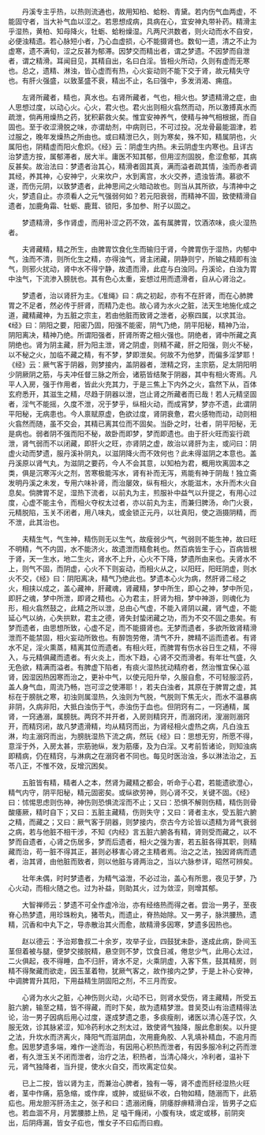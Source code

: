 <!-- { "loadSidebar": true } -->
　　丹溪专主乎热，以热则流通也，故用知柏、蛤粉、青黛。若内伤气血两虚，不能固守者，当大补气血以涩之。若思想成病，具病在心，宜安神丸带补药。精滑主乎湿热，黄柏、知母降火，牡蛎、蛤粉燥湿。凡两尺洪数者，则火动而水不自安，必便浊精遗。若心脉短小者，乃心血虚损，心不能摄肾也。数旬一遗，清之不止为虚寒，遗不满旬，涩之反甚为郁滞。因梦交而精出者，谓之梦遗。不因梦而自泄者，谓之精滑。耳闻目见，其精自出，名曰白淫。皆相火所动，久则有虚而无寒也。总之，遗精、淋浊，皆心虚而有热，心火妄动则不能下交于肾，故元精失守也。有肝火强盛，以致茎盛不衰，精出不止，名曰强中，多发消渴、痈疽。

　　左肾所藏者，精也，真水也。右肾所藏者，气也，相火也。梦遗精滑之症，由人思想过度，以动心火。心火，君火也。君火出则相火翕然而动，所以激搏真水而疏泄，倘再用燥热之药，犹积薪救火矣。惟宜安神养气，使精与神气相根据，而自固也。至于收涩滑脱之味，亦谓劫剂，中病则已，不可过投。况龙骨最能涸津，若过服之，晚年发燥热之所由也。或曰精泄已久，则为寒矣，殊不知，精属阴也，火属阳也，阴精虚而阳火愈炽。《经》云：阴虚生内热。未云阴虚生内寒也。且详古治梦遗方按，属郁滞者，居大半。庸医不知其郁，但用涩剂固脱，愈涩愈郁，其病反甚矣。故治法曰：梦遗者治其心，精滑者固其真，满而溢者疏其情，浊而赤者调其经，养其神，心安神宁，火来坎户，水到离宫，水火交养，遗浊皆清。慕欲不遂，而伤元阴，以致梦遗者，此神思间之火暗动故也。则当从其所欲，与清神中之火，梦遗自止。亦须看人之元气强弱何如？若元阳衰弱，而精神不固，致使精滑自遗者，加鹿角霜、牡蛎、鹿茸、锁阳，多加参、附子以固之。

　　梦遗精滑，多作肾虚，而用补涩之药不效，盖有属脾胃，饮酒浓味，痰火湿热者。

　　夫肾藏精，精之所生，由脾胃饮食化生而输归于肾，今脾胃伤于湿热，内郁中气，浊而不清，则所化生之精，亦得浊气，肾主闭藏，阴静则宁，所输之精即有浊气，则邪火扰动，肾中水不得宁静，故遗而滑，此症与白浊同。丹溪论，白浊为胃中浊气，下流渗入膀胱也。其有色心太重，妄想过用而遗滑者，自从心肾治之。

　　梦遗者，治以肾肝为主。《准绳》曰：病之初起，亦有不在肝肾，而在心肺脾胃之不足者，然必传于肝肾，而精乃走也。故心肾为水火之脏，法天生地施化成之道，藏精藏神，为五脏之宗主，若由他脏而致肾之泄者，必察四属，以求其治。《经》曰：阴阳之要，阳密乃固，阳强不能密，阴气乃绝，阴平阳秘，精神乃治，阴阳离决，精神乃绝。所谓阳强者，肝肾所寄之相火强也。阴绝者，肾中所藏之真阴绝也。肾为阴主藏，肝为阳主泄，肾之阴虚，则精不藏，肝之阳强，则火不秘，以不秘之火，加临不藏之精，有不梦，梦即泄矣。何故不为他梦，而偏多淫梦耶！《经》云：厥气客于阴器，则梦接内，盖阴器者，泄精之窍，主宗筋，足太阴阳明少阴厥阴之筋，与夫冲任督三脉之所会，诸筋皆结聚于阴器，其中有相火寄焉。凡平人入房，强于作用者，皆此火充其力，于是三焦上下内外之火，翕然下从，百体玄府悉开，其滋生之精，尽趋于阴器以泄，岂止肾之所藏者而已哉！若人元精坚固者，淫气不能摇，久度不泄，况于梦乎，纵相火动，而成宵梦，梦亦不遗，此谓阴平阳秘，无病患也。今人禀赋原虚，色欲过度，肾阴衰惫，君火感物而动，动则相火翕然而随，虽不交会，其精已离其位而不固矣。当卧之时，壮者，阴平阳秘，无是病也。弱者阴不强而阳不秘，故卧而即梦，梦而即遗也。由于肝火旺而妄行疏泄，肾气弱而不以闭藏，即肝火之旺，亦肾阴之虚，故治以肾肝为主，或问曰：阴虚火动而梦遗，服丹溪补阴丸，以滋阴降火而不效何也？此未得滋阴之本意也。盖丹溪原以肾气丸，为滋阴之要药，今人不会其意，以知柏为君，概用坎离固本之类，俱是沉寒泻火之剂，苦寒极能泻水，肾有补而无泻，焉能有神于阴哉！独立斋发明丹溪之未发，专用六味补肾，而治屡效，纵有相火，水能滋木，水升而木火自息矣。倘脾胃不足，湿热下流者，以前丸为主，煎服补中益气以升提之，有用心过度，心虚不能主令，而相火夺权太过者，亦以前丸为主，而兼归脾汤，命门火衰，元精脱陷，玉关不闭者，用八味丸，或金锁正元丹，以壮真阳，使之涵摄阴精，而不泄，此其治也。

　　夫精生气，气生神，精伤则无以生气，故瘦弱少气，气弱则不能生神，故曰旺不明精，气不内固，水不能济火，故遗泄而精愈耗也。然百病皆生于心，百病皆根于肾，天一生水，地二生火，肾水不上升，心火不下降，梦遗所由来也。夫肾水不上，则气不固，而阴虚，心火不下则妄动，而相火从之，以阳旺，阳旺阴虚，则水火不交，《经》曰：阴阳离决，精气乃绝此也。梦遗本心火为病，然肝肾二经之火，相挟以成之，盖心藏神，肝藏魂，肾藏精，梦中所生，即心之神，梦中所见，即肝之魂，梦中所泄，即肾之精也。心为君主，肝肾为相，梦中神游，则魂化为形，相火翕然鼓之，此精之所以泄，总由心气虚，不能入肾阴以藏，肾气虚，不能延心气以纳，心失拱默，君主之德，肾失封蛰闭藏之功，而为不交不固之患矣。有梦而遗者，由思想所致，心虚不足，而不能摄肾也。无梦而遗者，多欲所致肾精滑泄而不能禁固，相火妄动所致也。有醉饱劳倦，清气不升，脾精不运而遗者。有肾水不足，淫火熏蒸，精离其位而遗者。有相火旺，而脾胃有伤水谷日生之精，不得入，与元精俱藏而遗者。有火炎上，而水下趋，心肾不交而滑者。有年壮气盛，久无色欲，精满而溢者。有脾虚下陷者，有痰火湿热扰动精府者，然治惟宜保心滋肾，因湿因热因寒而治之，更补中气，以使元阳升举，久服自愈，不可轻服涩药，盖人身气血，周流乃畅，岂可涩之使滞耶！，若夫白浊者，其原在于脾胃之虚，其标在于膀胱之寒，初浊则属湿热，久浊则为气脱，气脱则下焦无火，而水不温暴病非阴，久病非阳，大抵白浊伤于气，赤浊伤于血也。但阴窍有二，一窍通精，属肾，一窍通溺，属膀胱。两窍不并开者，入房则精窍开，而溺窍闭，溲溺则溺窍开，而精窍闭，故凡梦遗滑精，均从精窍而出，为肾经相火虚热之病，凡白浊五淋，均主溺窍而出，为膀胱湿热下流之病，然玩《经》曰：思想无穷，所愿不得，意淫于外，入房太甚，宗筋驰纵，发为筋痿，及为白淫。又考前哲诸论，则知浊病即精病，仍在精窍，与淋病之在溺窍者不同也。每见时医治浊，多以淋法治之，五苓八正，不惟不效，反增沉困矣。

　　五脏皆有精，精者人之本，然肾为藏精之都会，听命于心君，若能遗欲澄心，精气内守，阴平阳秘，精元固密矣。或纵欲劳神，则心肾不交，关键不固。《经》曰：怵惕思虑则伤神，神伤则恐惧流淫而不止；又曰：恐惧不解则伤精，精伤则骨酸痿厥，精时自下；又曰：五脏主藏精，伤则失守；又曰：肾者主水，受五脏六腑之精，而藏之；又曰：厥气客于阴器，则梦接内，奈古今方论皆以遗精为肾气衰弱之病，若与他脏不相干涉，不知《内经》言五脏六腑各有精，肾则受而藏之，以不梦而自遗者，心肾之伤居多，梦而后遗者，相火之强为害，若五脏各得其职，则精藏而治，苟一脏不得其正，甚则必移害心肾之主精者焉。治之之法，独因肾病而遗者，治其肾，由他脏而致者，则以他脏与肾两治之，当以六脉参详，昭然可辨矣。

　　壮年未偶，时时梦遗者，为精气溢泄，不必过治，盖心有所思，夜见于梦，乃心火动，而相火随之也。过为补益，则助其火，过为敛涩，则增其郁。

　　大智禅师云：梦遗不可全作虚冷治，亦有经络热而得之者。尝治一男子，至夜脊心热梦遗，用珍珠粉丸，猪苓丸，而遗止，脊热始除。又一男子，脉洪腰热，遗精，沉香和中丸下之，导赤散治其火而愈，故精滑多因寒，梦遗多因热也。

　　赵以德云：予治郑鲁叔二十余岁，攻举子业，四鼓犹未卧，遂成此病，卧间玉茎但着被与腿，便梦交接脱精，悬空则不梦，饮食日减，倦怠少气，此用心太过，二火俱起，夜不得睡，血不归肝，肾水不足，火乘阴虚，入客下焦，鼓其精房，则精不得聚藏而欲走，因玉茎着物，犹厥气客之，故作接内之梦，于是上补心安神，中调脾胃升其阳，下用益精生阴固阳之剂，不三月而安。

　　心肾为水火之脏，心神伤则火动，火动不已，则肾水受伤，肾主藏精，所受五脏六腑，输至之精，皆不得藏，而时下矣，故为遗精梦泄。昔吴茭山有治遗精得法论，治一男子因病后用心过度，遂成梦遗之患，多痰瘦削，诸医以清心莲子饮，久服无效，诊其脉紧涩，知冷药利水之剂太过，致使肾气独降，服此愈剧矣。以升提之法，升坎水而济离火，降阳气而滋阴血，次用鹿角胶、人乳填补精血，不逾月而愈。因思梦遗多端，难作一途而治，有因用心积热而泄者，有因多服冷利之药而泄者，有久泄玉关不闭而泄者，治疗之法，积热者，当清心降火，冷利者，温补下元，肾气独降者，当升提，使水火自交，而坎离定位矣。

　　已上二按，皆以肾为主，而兼治心脾者，独有一等，肾不虚而肝经湿热火旺者，茎中作痛，筋急缩，或作痒，或肿，或挺纵不收，白物如精，随溺而下，此筋疝也。用龙胆泻肝汤主之，张子和曰：遗溺闭癃，阴痿脬痹精滑白淫，皆男子之疝也。若血涸不月，月罢腰膝上热，足 嗌干癃闭，小腹有块，或定或移，前阴突出，后阴痔漏，皆女子疝也，惟女子不曰疝而曰瘕。

